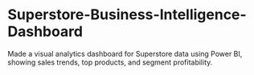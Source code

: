 # Superstore-Business-Intelligence-Dashboard
Made a visual analytics dashboard for Superstore data using Power BI, showing sales trends, top products, and segment profitability.
